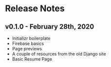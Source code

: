# Release Notes

## v0.1.0 - February 28th, 2020
- Initializr boilerplate
- Firebase basics
- Page previews
- A couple of resources from the old Django site
- Basic Resume Page
